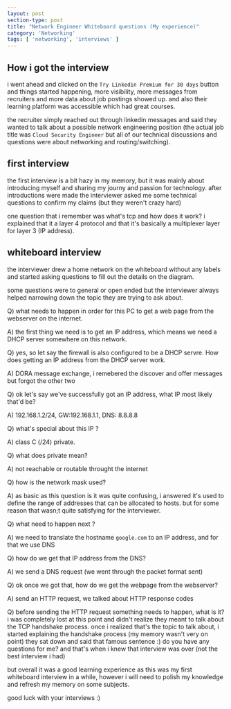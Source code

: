 ```yaml
---
layout: post
section-type: post
title: "Network Engineer Whiteboard questions (My experience)"
category: 'Networking'
tags: [ 'networking', 'interviews' ]
---
```


## How i got the interview
i went ahead and clicked on the `Try Linkedin Premium for 30 days` button and things started happening, more visibility, more messages from recruiters and more data about job postings showed up. and also their learning platform was accessible which had great courses.

the recruiter simply reached out through linkedin messages and said they wanted to talk about a possible network engineering position (the actual job title was `Cloud Security Engineer` but all of our technical discussions and questions were about networking and routing/switching).

## first interview
the first interview is a bit hazy in my memory, but it was mainly about introducing myself and sharing my journy and passion for technology.
after introductions were made the interviewer asked me some technical questions to confirm my claims (but they weren't crazy hard)

one question that i remember was what's tcp and how does it work? i explained that it a layer 4 protocol and that it's basically a multiplexer layer for layer 3 (IP address).

## whiteboard interview
the interviewer drew a home network on the whiteboard without any labels and started asking questions to fill out the details on the diagram.

some questions were to general or open ended but the interviewer always helped narrowing down the topic they are trying to ask about.

Q) what needs to happen in order for this PC to get a web page from the webserver on the internet.

A) the first thing we need is to get an IP address, which means we need a DHCP server somewhere on this network.

Q) yes, so let say the firewall is also configured to be a DHCP servre. How does getting an IP address from the DHCP server work.

A) DORA message exchange, i remebered the discover and offer messages but forgot the other two

Q) ok let's say we've successfully got an IP address, what IP most likely that'd be?

A) 192.168.1.2/24, GW:192.168.1.1, DNS: 8.8.8.8

Q) what's special about this IP ?

A) class C (/24) private.

Q) what does private mean?

A) not reachable or routable throught the internet

Q) how is the network mask used?

A) as basic as this question is it was quite confusing, i answered it's used to define the range of addresses that can be allocated to hosts. but for some reason that wasn;t quite satisfying for the interviewer.

Q) what need to happen next ?

A) we need to translate the hostname `google.com` to an IP address, and for that we use DNS

Q) how do we get that IP address from the DNS?

A) we send a DNS request (we went through the packet format sent)

Q) ok once we got that, how do we get the webpage from the webserver?

A) send an HTTP request, we talked about HTTP response codes

Q) before sending the HTTP request something needs to happen, what is it?
   i was completely lost at this point and didn't realize they meant to talk about the TCP handshake process.
   once i realized that's the topic to talk about, i started explaining the handshake process (my memory wasn't very on point) they sat down and said that famous sentence :) do you have any questions for me? and that's when i knew that interview was over (not the best interview i had)

but overall it was a good learning experience as this was my first whiteboard interview in a while, however i will need to polish my knowledge and refresh my memory on some subjects.

good luck with your interviews :)

